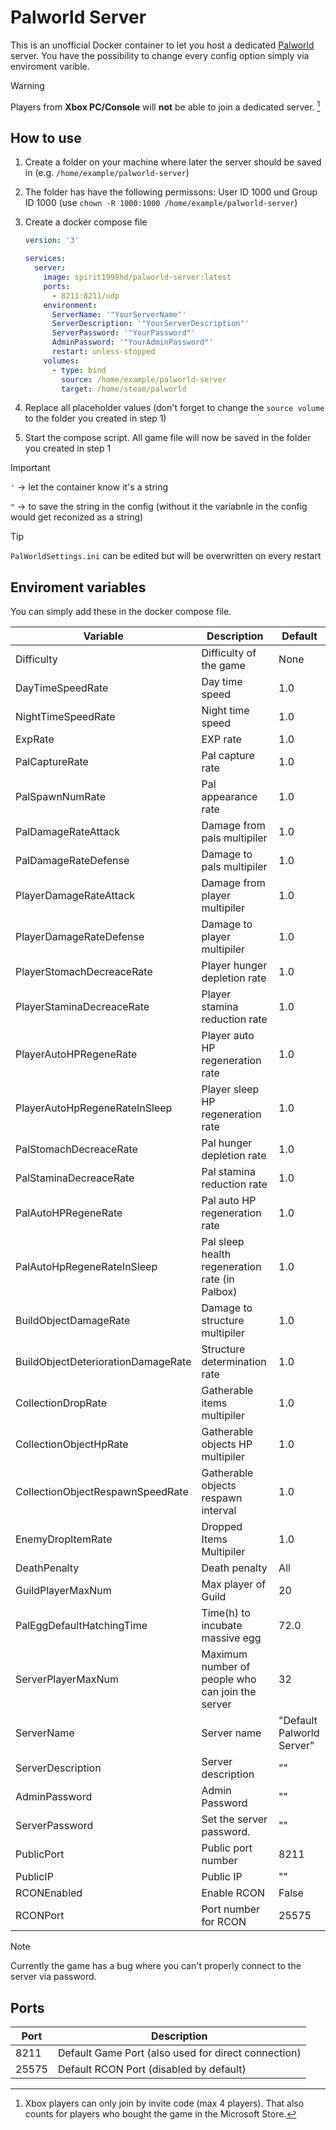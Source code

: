 # Palworld Server

This is an unofficial Docker container to let you host a dedicated [Palworld](https://store.steampowered.com/app/1623730/Palworld/) server.
You have the possibility to change every config option simply via enviroment varible.

> [!WARNING]
> Players from **Xbox PC/Console** will **not** be able to join a dedicated server. [^1]

## How to use

1. Create a folder on your machine where later the server should be saved in (e.g. `/home/example/palworld-server`)
2. The folder has have the following permissons: User ID 1000 und Group ID 1000 (use `chown -R 1000:1000 /home/example/palworld-server`)
3. Create a docker compose file
   
    ```yaml
    version: '3'

    services:
      server:
        image: spirit1998hd/palworld-server:latest
        ports:
          - 8211:8211/udp
        environment:
          ServerName: '"YourServerName"'
          ServerDescription: '"YourServerDescription"'
          ServerPassword: '"YourPassword"'
          AdminPassword: '"YourAdminPassword"'
          restart: unless-stopped
        volumes:
          - type: bind
            source: /home/example/palworld-server
            target: /home/steam/palworld
    ```

4. Replace all placeholder values (don't forget to change the `source volume` to the folder you created in step 1)
5. Start the compose script. All game file will now be saved in the folder you created in step 1

> [!IMPORTANT]
> `'` -> let the container know it's a string
> 
> `"` -> to save the string in the config (without it the variabnle in the config would get reconized as a string)

> [!Tip]
> `PalWorldSettings.ini` can be edited but will be overwritten on every restart

## Enviroment variables

You can simply add these in the docker compose file.

| Variable                           | Description                                      | Default                   |
| ---------------------------------- | ------------------------------------------------ | ------------------------- |
| Difficulty                         | Difficulty of the game                           | None                      |
| DayTimeSpeedRate                   | Day time speed                                   | 1.0                       |
| NightTimeSpeedRate                 | Night time speed                                 | 1.0                       |
| ExpRate                            | EXP rate                                         | 1.0                       |
| PalCaptureRate                     | Pal capture rate                                 | 1.0                       |
| PalSpawnNumRate                    | Pal appearance rate                              | 1.0                       |
| PalDamageRateAttack                | Damage from pals multipiler                      | 1.0                       |
| PalDamageRateDefense               | Damage to pals multipiler                        | 1.0                       |
| PlayerDamageRateAttack             | Damage from player multipiler                    | 1.0                       |
| PlayerDamageRateDefense            | Damage to  player multipiler                     | 1.0                       |
| PlayerStomachDecreaceRate          | Player hunger depletion rate                     | 1.0                       |
| PlayerStaminaDecreaceRate          | Player stamina reduction rate                    | 1.0                       |
| PlayerAutoHPRegeneRate             | Player auto HP regeneration rate                 | 1.0                       |
| PlayerAutoHpRegeneRateInSleep      | Player sleep HP regeneration rate                | 1.0                       |
| PalStomachDecreaceRate             | Pal hunger depletion rate                        | 1.0                       |
| PalStaminaDecreaceRate             | Pal stamina reduction rate                       | 1.0                       |
| PalAutoHPRegeneRate                | Pal auto HP regeneration rate                    | 1.0                       |
| PalAutoHpRegeneRateInSleep         | Pal sleep health regeneration rate (in Palbox)   | 1.0                       |
| BuildObjectDamageRate              | Damage to structure multipiler                   | 1.0                       |
| BuildObjectDeteriorationDamageRate | Structure determination rate                     | 1.0                       |
| CollectionDropRate                 | Gatherable items multipiler                      | 1.0                       |
| CollectionObjectHpRate             | Gatherable objects HP multipiler                 | 1.0                       |
| CollectionObjectRespawnSpeedRate   | Gatherable objects respawn interval              | 1.0                       |
| EnemyDropItemRate                  | Dropped Items Multipiler                         | 1.0                       |
| DeathPenalty                       | Death penalty                                    | All                       |
| GuildPlayerMaxNum                  | Max player of Guild                              | 20                        |
| PalEggDefaultHatchingTime          | Time(h) to incubate massive egg                  | 72.0                      |
| ServerPlayerMaxNum                 | Maximum number of people who can join the server | 32                        |
| ServerName                         | Server name                                      | "Default Palworld Server" |
| ServerDescription                  | Server description                               | ""                        |
| AdminPassword                      | Admin Password                                   | ""                        |
| ServerPassword                     | Set the server password.                         | ""                        |
| PublicPort                         | Public port number                               | 8211                      |
| PublicIP                           | Public IP                                        | ""                        |
| RCONEnabled                        | Enable RCON                                      | False                     |
| RCONPort                           | Port number for RCON                             | 25575                     |

> [!NOTE]
> Currently the game has a bug where you can't properly connect to the server via password.

## Ports

| Port  | Description                                                 |
| ----- | ----------------------------------------------------------- |
| 8211  | Default Game Port (also used for direct connection)         |
| 25575 | Default RCON Port (disabled by default) |

[^1]: Xbox players can only join by invite code (max 4 players). That also counts for players who bought the game in the Microsoft Store.
